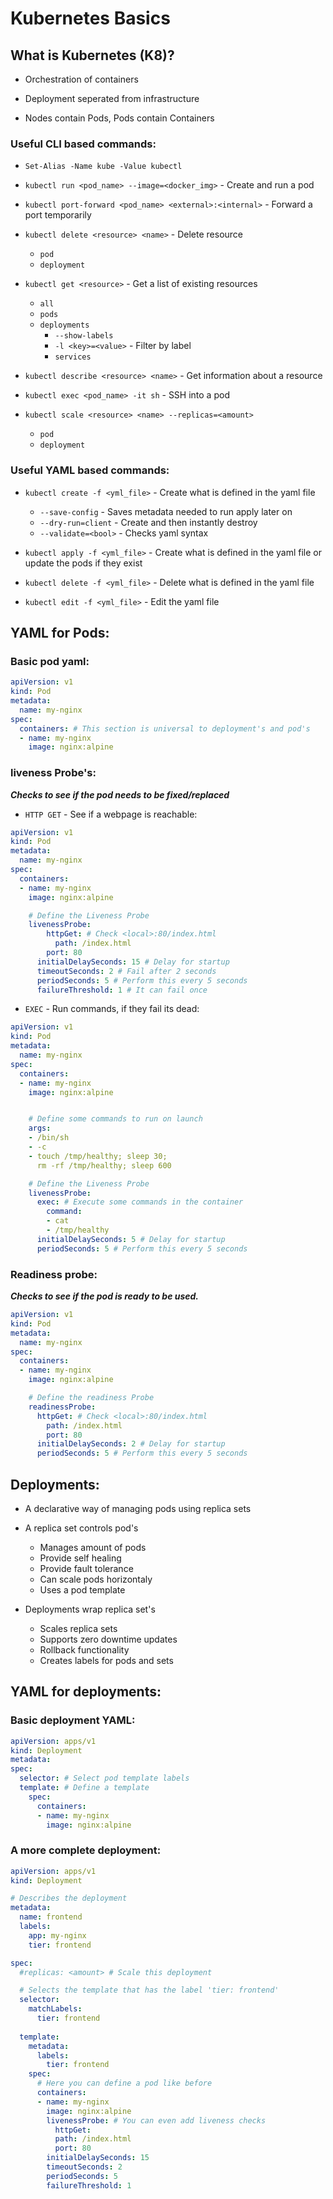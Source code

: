 # Kubernetes Basics

## What is Kubernetes (K8)?
* Orchestration of containers  

* Deployment seperated from infrastructure  

* Nodes contain Pods, Pods contain Containers  


### Useful CLI based commands:  
* `Set-Alias -Name kube -Value kubectl`  

* `kubectl run <pod_name> --image=<docker_img>` - Create and run a pod  

* `kubectl port-forward <pod_name> <external>:<internal>` - Forward a port temporarily  

* `kubectl delete <resource> <name>` - Delete resource  
	* `pod`
  * `deployment`

* `kubectl get <resource>` - Get a list of existing resources  
	* `all`  
	* `pods`  
  * `deployments`  
    * `--show-labels`
    * `-l <key>=<value>` - Filter by label
	* `services`  

* `kubectl describe <resource> <name>` - Get information about a resource    

* `kubectl exec <pod_name> -it sh` - SSH into a pod  

* `kubectl scale <resource> <name> --replicas=<amount>`  
  * `pod`
  * `deployment`


### Useful YAML based commands:  
* `kubectl create -f <yml_file>` - Create what is defined in the yaml file  
	* `--save-config` - Saves metadata needed to run apply later on  
	* `--dry-run=client` - Create and then instantly destroy  
	* `--validate=<bool>` - Checks yaml syntax  

* `kubectl apply -f <yml_file>` - Create what is defined in the yaml file or update the pods if they exist   

* `kubectl delete -f <yml_file>` - Delete what is defined in the yaml file  

* `kubectl edit -f <yml_file>` - Edit the yaml file  


## YAML for Pods:  

### Basic pod yaml:  
```yaml
apiVersion: v1
kind: Pod
metadata:
  name: my-nginx
spec:
  containers: # This section is universal to deployment's and pod's
  - name: my-nginx
    image: nginx:alpine
```  


### liveness Probe's:
***Checks to see if the pod needs to be fixed/replaced***


* `HTTP GET` - See if a webpage is reachable:  
```yaml
apiVersion: v1
kind: Pod
metadata:
  name: my-nginx
spec:
  containers:
  - name: my-nginx
    image: nginx:alpine

    # Define the Liveness Probe
    livenessProbe:
    	httpGet: # Check <local>:80/index.html
    	  path: /index.html
        port: 80
      initialDelaySeconds: 15 # Delay for startup
      timeoutSeconds: 2 # Fail after 2 seconds
      periodSeconds: 5 # Perform this every 5 seconds
      failureThreshold: 1 # It can fail once
```


* `EXEC` - Run commands, if they fail its dead:  
```yaml
apiVersion: v1
kind: Pod
metadata:
  name: my-nginx
spec:
  containers:
  - name: my-nginx
    image: nginx:alpine


    # Define some commands to run on launch
    args:
    - /bin/sh
    - -c
    - touch /tmp/healthy; sleep 30;
      rm -rf /tmp/healthy; sleep 600

    # Define the Liveness Probe
    livenessProbe:
      exec: # Execute some commands in the container
        command:
        - cat
        - /tmp/healthy
      initialDelaySeconds: 5 # Delay for startup
      periodSeconds: 5 # Perform this every 5 seconds
```


### Readiness probe:
***Checks to see if the pod is ready to be used.***  
```yaml
apiVersion: v1
kind: Pod
metadata:
  name: my-nginx
spec:
  containers:
  - name: my-nginx
    image: nginx:alpine

    # Define the readiness Probe
    readinessProbe:
      httpGet: # Check <local>:80/index.html
        path: /index.html
        port: 80
      initialDelaySeconds: 2 # Delay for startup
      periodSeconds: 5 # Perform this every 5 seconds
```


## Deployments:  
* A declarative way of managing pods using replica sets 

* A replica set controls pod's  
  * Manages amount of pods  
  * Provide self healing  
  * Provide fault tolerance  
  * Can scale pods horizontaly  
  * Uses a pod template  

* Deployments wrap replica set's  
  * Scales replica sets  
  * Supports zero downtime updates  
  * Rollback functionality  
  * Creates labels for pods and sets  


## YAML for deployments:  

### Basic deployment YAML:  
```yaml
apiVersion: apps/v1
kind: Deployment
metadata:
spec:
  selector: # Select pod template labels
  template: # Define a template
    spec:
      containers:
      - name: my-nginx
        image: nginx:alpine
```


### A more complete deployment:
```yaml
apiVersion: apps/v1
kind: Deployment

# Describes the deployment
metadata:
  name: frontend
  labels:
    app: my-nginx
    tier: frontend

spec:
  #replicas: <amount> # Scale this deployment

  # Selects the template that has the label 'tier: frontend'
  selector:
    matchLabels:
      tier: frontend
  
  template:
    metadata:
      labels:
        tier: frontend
    spec:
      # Here you can define a pod like before
      containers:
      - name: my-nginx
        image: nginx:alpine
        livenessProbe: # You can even add liveness checks
          httpGet:
          path: /index.html
          port: 80
        initialDelaySeconds: 15
        timeoutSeconds: 2
        periodSeconds: 5
        failureThreshold: 1
```
